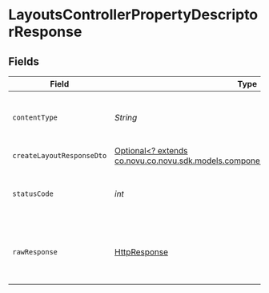# LayoutsControllerPropertyDescriptorResponse


## Fields

| Field                                                                                                                                   | Type                                                                                                                                    | Required                                                                                                                                | Description                                                                                                                             |
| --------------------------------------------------------------------------------------------------------------------------------------- | --------------------------------------------------------------------------------------------------------------------------------------- | --------------------------------------------------------------------------------------------------------------------------------------- | --------------------------------------------------------------------------------------------------------------------------------------- |
| `contentType`                                                                                                                           | *String*                                                                                                                                | :heavy_check_mark:                                                                                                                      | HTTP response content type for this operation                                                                                           |
| `createLayoutResponseDto`                                                                                                               | [Optional<? extends co.novu.co.novu.sdk.models.components.CreateLayoutResponseDto>](../../models/components/CreateLayoutResponseDto.md) | :heavy_minus_sign:                                                                                                                      | Created                                                                                                                                 |
| `statusCode`                                                                                                                            | *int*                                                                                                                                   | :heavy_check_mark:                                                                                                                      | HTTP response status code for this operation                                                                                            |
| `rawResponse`                                                                                                                           | [HttpResponse<InputStream>](https://docs.oracle.com/en/java/javase/11/docs/api/java.net.http/java/net/http/HttpResponse.html)           | :heavy_check_mark:                                                                                                                      | Raw HTTP response; suitable for custom response parsing                                                                                 |